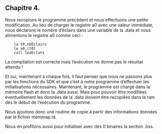 ## Chapitre 4.

Nous recopions le programme précédent et nous effectuons une petite modification. Au lieu de charger le registre a0 avec une valeur immédiate, nous déclarons le nombre d’éclairs dans une variable de la .data et nous alimentons le registre a0 comme ceci :
```
	la t0,nbEclairs
	lw a0,(t0)
	call ledEclats
```

La compilation est correcte mais l’exécution ne donne pas le résultat attendu ! 

Et oui, maintenant à chaque fois, il faut penser que nous ne passons plus par les fonctions du SDK et que c’est à notre programme d’effectuer les initialisations nécessaires.
Maintenant, le programme est chargé dans la mémoire flash et donc la  .data aussi. Mais pour pouvoir être modifiées éventuellement les données de la .data doivent être recopiées dans la ram dès le début de l’exécution du programme.

Nous ajoutons donc une routine de copie à partir des informations données par le fichier memmap.ld.

Nous en profitons aussi pour initialiser avec des 0 binaires la section .bss.
